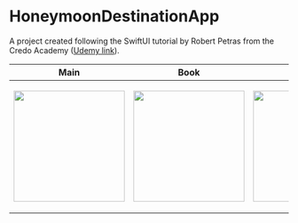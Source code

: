 # HoneymoonDestinationApp

A project created following the SwiftUI tutorial by Robert Petras from the Credo Academy ([Udemy link](https://www.udemy.com/course/swiftui-masterclass-course-ios-development-with-swift/)).


|  Main | Book | About | Info
| ----------- | ----------- |  ----------- | ----------- |
| <p align="center"><img width="200" src="https://github.com/yulia-vlkv/HoneymoonDestinationApp/assets/82326952/ab5f6a57-043f-4416-afc3-e1c5e55e3ef1"></p> | <p align="center"><img width="200" src="https://github.com/yulia-vlkv/HoneymoonDestinationApp/assets/82326952/2b90fcdd-dbb3-4589-bfa5-817c7298b41d"></p> | <p align="center"><img width="200" src="https://github.com/yulia-vlkv/HoneymoonDestinationApp/assets/82326952/d72bf9c9-15bf-47f7-921e-566d06a9df2c"></p> | <p align="center"><img width="200" src="https://github.com/yulia-vlkv/HoneymoonDestinationApp/assets/82326952/a130dd25-6541-4b36-a67b-fca0c60f6f0a"></p>|
